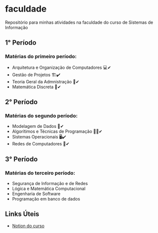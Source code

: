 # faculdade

Repositório para minhas atividades na faculdade do curso de Sistemas de Informação

## 1° Período

### Matérias do primeiro período:

- Arquitetura e Organização de Computadores 💻✔
- Gestão de Projetos 🏗✔
- Teoria Geral da Admnistração 👔✔
- Matemática Discreta 🔢✔

## 2° Período

### Matérias do segundo período:

- Modelagem de Dados 🎲✔
- Algorítimos e Técnicas de Programação 👨‍💻✔
- Sistemas Operacionais 🖥✔
- Redes de Computadores 🧶✔

## 3° Período

### Matérias do terceiro período:

- Segurança de Informação e de Redes
- Lógica e Matemática Computacional
- Engenharia de Software
- Programação em banco de dados

## Links Úteis

- [Notion do curso](https://lean-park-1c9.notion.site/Faculdade-7ff91d7b63f744d5ad85c7efff3bb8e1)
